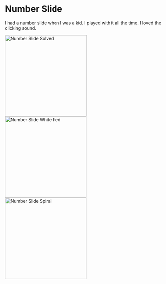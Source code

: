 # Number Slide

I had a number slide when I was a kid.  I played with it all the time.  I loved the clicking sound.

<img width="263" alt="Number Slide Solved" src="https://github.com/InvaderZim62/NumberSlide/assets/34785252/4571bb3a-36d8-4d41-b0e1-3c0e63653eb1">
<img width="262" alt="Number Slide White Red" src="https://github.com/InvaderZim62/NumberSlide/assets/34785252/f1385207-df77-481f-b481-5e6dfacc5a65">
<img width="262" alt="Number Slide Spiral" src="https://github.com/InvaderZim62/NumberSlide/assets/34785252/bb5513d3-a1a8-4e4e-a8a3-6bd07166a9a6">

